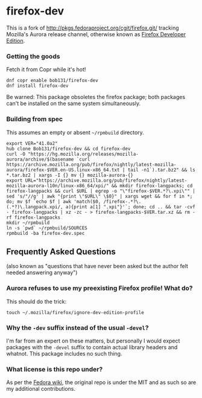 firefox-dev
===========

This is a fork of http://pkgs.fedoraproject.org/cgit/firefox.git/
tracking Mozilla's Aurora release channel, otherwise known as [Firefox
Developer Edition](https://www.mozilla.org/firefox/developer/).

### Getting the goods

Fetch it from Copr while it's hot!

```
dnf copr enable bob131/firefox-dev
dnf install firefox-dev
```

Be warned: This package obsoletes the firefox package; both packages
can't be installed on the same system simultaneously.

### Building from spec

This assumes an empty or absent `~/rpmbuild` directory.

```
export VER="41.0a2"
hub clone Bob131/firefox-dev && cd firefox-dev
curl -O "https://hg.mozilla.org/releases/mozilla-aurora/archive/$(basename `curl https://archive.mozilla.org/pub/firefox/nightly/latest-mozilla-aurora/firefox-$VER.en-US.linux-x86_64.txt | tail -n1`).tar.bz2" && ls *.tar.bz2 | xargs -I {} mv {} mozilla-aurora-{}
export URL="https://archive.mozilla.org/pub/firefox/nightly/latest-mozilla-aurora-l10n/linux-x86_64/xpi/" && mkdir firefox-langpacks; cd firefox-langpacks && curl $URL | egrep -o "\"firefox-$VER.*?\.xpi\"" | sed 's/"//g' | awk "{print \"$URL\" \$0}" | xargs wget && for f in *; do; mv $f `echo $f | awk 'match($0, /firefox-.*?\.(.*?)\.langpack.xpi/, a){print a[1] ".xpi"}'`; done; cd .. && tar -cvf - firefox-langpacks | xz -zc - > firefox-langpacks-$VER.tar.xz && rm -rf firefox-langpacks
mkdir ~/rpmbuild
ln -s `pwd` ~/rpmbuild/SOURCES
rpmbuild -ba firefox-dev.spec
```

## Frequently Asked Questions

(also known as "questions that have never been asked but the author felt
needed answering anyway")

### Aurora refuses to use my preexisting Firefox profile! What do?

This should do the trick:

```
touch ~/.mozilla/firefox/ignore-dev-edition-profile
```

### Why the `-dev` suffix instead of the usual `-devel`?

I'm far from an expert on these matters, but personally I would expect
packages with the `-devel` suffix to contain actual library headers and
whatnot. This package includes no such thing.

### What license is this repo under?

As per the [Fedora wiki](https://fedoraproject.org/wiki/Licensing:Main#License_of_Fedora_SPEC_Files),
the original repo is under the MIT and as such so are my additional
contributions.
